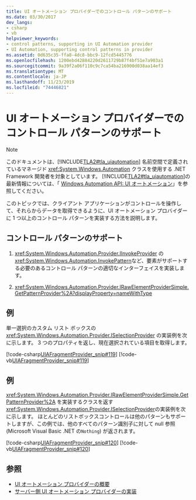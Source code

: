 ```yaml
---
title: UI オートメーション プロバイダーでのコントロール パターンのサポート
ms.date: 03/30/2017
dev_langs:
- csharp
- vb
helpviewer_keywords:
- control patterns, supporting in UI Automation provider
- UI Automation, supporting control patterns in provider
ms.assetid: 0d635c35-ffa8-4dc8-bbc9-12fcd5445776
ms.openlocfilehash: 1200ebd42884220d2611729b87f4bf51e7a903a1
ms.sourcegitcommit: 9a39f2a06f110c9c7ca54ba216900d038aa14ef3
ms.translationtype: MT
ms.contentlocale: ja-JP
ms.lasthandoff: 11/23/2019
ms.locfileid: "74446821"
---
```

# <a name="support-control-patterns-in-a-ui-automation-provider"></a>UI オートメーション プロバイダーでのコントロール パターンのサポート

> [!NOTE]
> このドキュメントは、[!INCLUDE[TLA2#tla_uiautomation](../../../includes/tla2sharptla-uiautomation-md.md)] 名前空間で定義されているマネージド <xref:System.Windows.Automation> クラスを使用する .NET Framework 開発者を対象としています。 [!INCLUDE[TLA2#tla_uiautomation](../../../includes/tla2sharptla-uiautomation-md.md)]の最新情報については、「 [Windows Automation API: UI オートメーション](/windows/win32/winauto/entry-uiauto-win32)」を参照してください。

このトピックでは、クライアント アプリケーションがコントロールを操作して、それらからデータを取得できるように、UI オートメーション プロバイダーに 1 つ以上のコントロール パターンを実装する方法を説明します。

## <a name="support-control-patterns"></a>コントロール パターンのサポート

1. <xref:System.Windows.Automation.Provider.IInvokeProvider> の <xref:System.Windows.Automation.InvokePattern>など、要素がサポートする必要のあるコントロール パターンの適切なインターフェイスを実装します。

2. <xref:System.Windows.Automation.Provider.IRawElementProviderSimple.GetPatternProvider%2A?displayProperty=nameWithType>

## <a name="example"></a>例

単一選択のカスタム リスト ボックスの <xref:System.Windows.Automation.Provider.ISelectionProvider> の実装例を次に示します。 3 つのプロパティを返し、現在選択されている項目を取得します。

[!code-csharp[UIAFragmentProvider_snip#119](../../../samples/snippets/csharp/VS_Snippets_Wpf/UIAFragmentProvider_snip/CSharp/ListPattern.cs#119)]
[!code-vb[UIAFragmentProvider_snip#119](../../../samples/snippets/visualbasic/VS_Snippets_Wpf/UIAFragmentProvider_snip/VisualBasic/ListPattern.vb#119)]

## <a name="example"></a>例

<xref:System.Windows.Automation.Provider.IRawElementProviderSimple.GetPatternProvider%2A> を実装するクラスを返す <xref:System.Windows.Automation.Provider.ISelectionProvider>の実装例を次に示します。 ほとんどのリストボックスコントロールは他のパターンもサポートしますが、この例では、他のすべてのパターン識別子に対して null 参照 (Microsoft Visual Basic .NET の`Nothing`) が返されます。

[!code-csharp[UIAFragmentProvider_snip#120](../../../samples/snippets/csharp/VS_Snippets_Wpf/UIAFragmentProvider_snip/CSharp/ListFragment.cs#120)]
[!code-vb[UIAFragmentProvider_snip#120](../../../samples/snippets/visualbasic/VS_Snippets_Wpf/UIAFragmentProvider_snip/VisualBasic/ListFragment.vb#120)]

## <a name="see-also"></a>参照

- [UI オートメーション プロバイダーの概要](ui-automation-providers-overview.md)
- [サーバー側 UI オートメーション プロバイダーの実装](server-side-ui-automation-provider-implementation.md)
